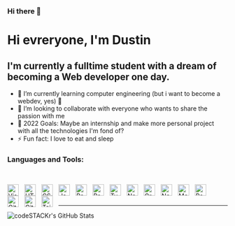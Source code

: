 ### Hi there 👋

<!--
**DustinDust/DustinDust** is a ✨ _special_ ✨ repository because its `README.md` (this file) appears on your GitHub profile.

Here are some ideas to get you started:

- 🔭 I’m currently working on ...
- 🌱 I’m currently learning ...
- 👯 I’m looking to collaborate on ...
- 🤔 I’m looking for help with ...
- 💬 Ask me about ...
- 📫 How to reach me: ...
- 😄 Pronouns: ...
- ⚡ Fun fact: ...
-->
##

# Hi evreryone, I'm Dustin

## I'm currently a fulltime student with a dream of becoming a Web developer one day.

- 🌱 I’m currently learning computer engineering (but i want to become a webdev, yes) 🤣
- 👯 I’m looking to collaborate with everyone who wants to share the passion with me
- 🥅 2022 Goals: Maybe an internship and make more personal project with all the technologies I'm fond of?
- ⚡ Fun fact: I love to eat and sleep

### Languages and Tools:

<br />

[<img align="left" alt="Visual Studio Code" width="26px" src="https://cdn.jsdelivr.net/gh/devicons/devicon/icons/vscode/vscode-original.svg" style="padding-right:10px;" />][vscode]
[<img align="left" alt="HTML5" width="26px" src="https://cdn.jsdelivr.net/gh/devicons/devicon/icons/html5/html5-original.svg" style="padding-right:10px;" />][html]
[<img align="left" alt="CSS3" width="26px" src="https://cdn.jsdelivr.net/gh/devicons/devicon/icons/css3/css3-original.svg" style="padding-right:10px;" />][cssplaylist]
[<img align="left" alt="JavaScript" width="26px" src="https://cdn.jsdelivr.net/gh/devicons/devicon/icons/javascript/javascript-original.svg" style="padding-right:10px;" />][jsplaylist]
[<img align="left" alt="React" width="26px" src="https://cdn.jsdelivr.net/gh/devicons/devicon/icons/react/react-original.svg" style="padding-right:10px;" />][reactplaylist]
[<img align="left" alt="Redux" width="26px" src="https://everyday.codes/wp-content/uploads/2020/01/0-U2DmhXYumRyXH6X1.png" style="padding-right:10px;" />][redux]
[<img align="left" alt="TypeScript" width="26px" src="https://cdn-icons-png.flaticon.com/512/5968/5968381.png" style="padding-right:10px;" />][tsplaylist]
[<img align="left" alt="NextJS" width="26px" src="https://camo.githubusercontent.com/c457309037aabdce151cc0e197d6db98234a31636ef41f2cc1c339832fe20de3/68747470733a2f2f63646e2e61757468302e636f6d2f626c6f672f6c6f676f732f6e6578746a732d6c6f676f2e706e67" style="padding-right:10px;" />][next]
[<img align="left" alt="GraphQL" width="26px" src="https://cdn.jsdelivr.net/gh/devicons/devicon/icons/graphql/graphql-plain.svg" style="padding-right:10px;" />][grql]
[<img align="left" alt="Node.js" width="26px" src="https://cdn.jsdelivr.net/gh/devicons/devicon/icons/nodejs/nodejs-original.svg" style="padding-right:10px;" />][nodejsplaylist]
[<img align="left" alt="MongoDB" width="26px" src="https://cdn.jsdelivr.net/gh/devicons/devicon/icons/mongodb/mongodb-original.svg" style="padding-right:10px;" />][mgdb]
[<img align="left" alt="PostgreSQL" width="26px" src="https://cdn-icons-png.flaticon.com/512/5968/5968342.png" style="padding-right:10px;" />][pg]
[<img align="left" alt="Git" width="26px" src="https://cdn.jsdelivr.net/gh/devicons/devicon/icons/git/git-original.svg" style="padding-right:10px;" />][git]
[<img align="left" alt="GitHub" width="26px" src="https://user-images.githubusercontent.com/3369400/139447912-e0f43f33-6d9f-45f8-be46-2df5bbc91289.png" style="padding-right:10px;" />][git]
[<img align="left" alt="Tailwind" width="26px" src="https://www.pngrepo.com/png/306831/180/tailwindcss.png" style="padding-right:10px;" />][tailwind]

<br />
<br />

---

  <img align="left" alt="codeSTACKr's GitHub Stats" src="https://github-readme-stats.vercel.app/api?username=DustinDust&theme=tokyonight&show_icons=true&hide_border=false&title_color=ff652f&icon_color=FFE400&bg_color=09131B&text_color=ffffff&border_color=0c1a25" />

[vscode]: https://code.visualstudio.com/
[html]: https://www.w3schools.com/html/
[nodejsplaylist]: https://nodejs.org/en/
[jsplaylist]: https://developer.mozilla.org/en-US/docs/Web/JavaScript
[grql]: https://graphql.org/
[sass]: https://sass-lang.com/
[tsplaylist]: https://www.typescriptlang.org/
[cssplaylist]: https://www.w3schools.com/css/
[reactplaylist]: https://reactjs.org/
[redux]: https://redux.js.org/
[next]: https://nextjs.org/
[mgdb]: https://www.mongodb.com/
[pg]: https://www.postgresql.org/
[git]: https://github.com/
[tailwind]: https://tailwindcss.com/
